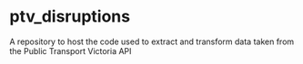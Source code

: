# ptv_disruptions
A repository to host the code used to extract and transform data taken from the Public Transport Victoria API
